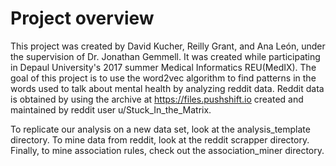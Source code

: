 # Project overview

This project was created by David Kucher, Reilly Grant, and Ana León, 
under the supervision of Dr. Jonathan Gemmell. It was created while
participating in Depaul University's 2017 summer Medical Informatics REU(MedIX).
The goal of this project is to use the word2vec algorithm to find patterns
in the words used to talk about mental health by analyzing reddit data. Reddit
data is obtained by using the archive at https://files.pushshift.io 
created and maintained by reddit user u/Stuck_In_the_Matrix.

To replicate our analysis on a new data set, look at the analysis_template directory.
To mine data from reddit, look at the reddit scrapper directory.
Finally, to mine association rules, check out the association_miner directory.
